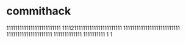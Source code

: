 # commithack
1111111111111111111111111
111121111111111111111111111
11111111111111111111111111
111111111111111111111
1111111111111
1111111111
1
1
